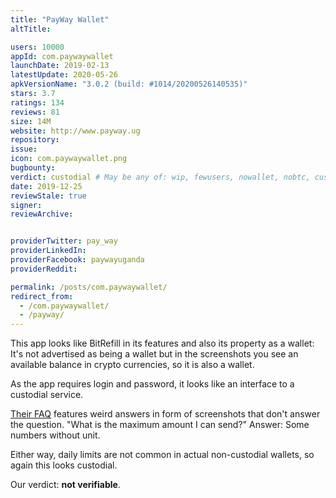 ```yaml
---
title: "PayWay Wallet"
altTitle: 

users: 10000
appId: com.paywaywallet
launchDate: 2019-02-13
latestUpdate: 2020-05-26
apkVersionName: "3.0.2 (build: #1014/20200526140535)"
stars: 3.7
ratings: 134
reviews: 81
size: 14M
website: http://www.payway.ug
repository: 
issue: 
icon: com.paywaywallet.png
bugbounty: 
verdict: custodial # May be any of: wip, fewusers, nowallet, nobtc, custodial, nosource, nonverifiable, reproducible, bounty, defunct
date: 2019-12-25
reviewStale: true
signer: 
reviewArchive:


providerTwitter: pay_way
providerLinkedIn: 
providerFacebook: paywayuganda
providerReddit: 

permalink: /posts/com.paywaywallet/
redirect_from:
  - /com.paywaywallet/
  - /payway/
---
```



This app looks like BitRefill in its features and also its property as a wallet:
It's not advertised as being a wallet but in the screenshots you see an available
balance in crypto currencies, so it is also a wallet.

As the app requires login and password, it looks like an interface to a
custodial service.

[Their FAQ](https://help.payway.ug/wallet/faq/) features weird answers in form
of screenshots that don't answer the question. "What is the maximum amount I can
send?" Answer: Some numbers without unit.

Either way, daily limits are not common in actual non-custodial wallets, so again
this looks custodial.

Our verdict: **not verifiable**.
